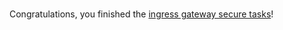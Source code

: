 <br>

Congratulations, you finished the [ingress gateway secure tasks](https://istio.io/latest/docs/tasks/traffic-management/ingress/secure-ingress/)!
